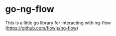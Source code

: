 go-ng-flow
==========

This is a little go library for interacting with ng-flow (https://github.com/flowjs/ng-flow)
